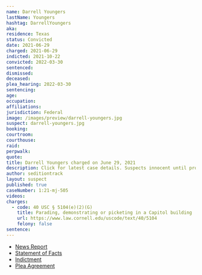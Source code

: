 ```yaml
---
name: Darrell Youngers
lastName: Youngers
hashtag: DarrellYoungers
aka:
residence: Texas
status: Convicted
date: 2021-06-29
charged: 2021-06-29
indicted: 2021-10-22
convicted: 2022-03-30
sentenced:
dismissed:
deceased:
plea_hearing: 2022-03-30
sentencing:
age:
occupation:
affiliations:
jurisdiction: Federal
image: /images/preview/darrell-youngers.jpg
suspect: darrell-youngers.jpg
booking:
courtroom:
courthouse:
raid:
perpwalk:
quote:
title: Darrell Youngers charged on June 29, 2021
description: Click for latest case details. Suspects innocent until proven guilty.
author: seditiontrack
layout: suspect
published: true
caseNumber: 1:21-mj-505
videos:
charges:
  - code: 40 USC § 5104(e)(2)(G)
    title: Parading, demonstrating or picketing in a Capitol building
    url: https://www.law.cornell.edu/uscode/text/40/5104
    felony: false
sentence:
---
```


- [News Report](https://abc13.com/houston-man-arrested-arrest-in-capitol-riot-darrell-youngers-january-6/10844224/)
- [Statement of Facts](https://www.justice.gov/usao-dc/case-multi-defendant/file/1489236/download)
- [Indictment](https://www.justice.gov/usao-dc/case-multi-defendant/file/1459296/download)
- [Plea Agreement](https://www.justice.gov/usao-dc/case-multi-defendant/file/1489231/download)
